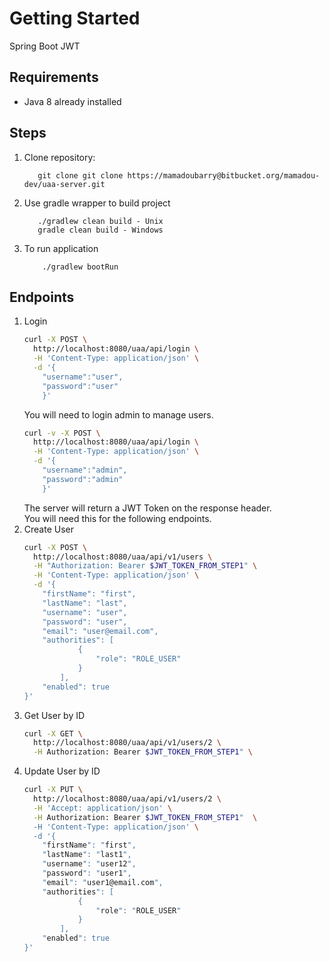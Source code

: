 # Getting Started
Spring Boot JWT
## Requirements
- Java 8 already installed

## Steps
1. Clone repository:
    ```git
       git clone git clone https://mamadoubarry@bitbucket.org/mamadou-dev/uaa-server.git
    ```
2. Use gradle wrapper to build project
    ```
       ./gradlew clean build - Unix
       gradle clean build - Windows
    ```
3. To run application
    ```
        ./gradlew bootRun
    ```

## Endpoints
1. Login 
    ```bash
    curl -X POST \
      http://localhost:8080/uaa/api/login \
      -H 'Content-Type: application/json' \
      -d '{
        "username":"user",
        "password":"user"
        }'
    ```
    You will need to login admin to manage users. 
    ```bash
    curl -v -X POST \
      http://localhost:8080/uaa/api/login \
      -H 'Content-Type: application/json' \
      -d '{
        "username":"admin",
        "password":"admin"
        }'
    ```
    The server will return a JWT Token on the response header.  
    You will need this for the following endpoints.
2. Create User
    ```bash
    curl -X POST \
      http://localhost:8080/uaa/api/v1/users \
      -H "Authorization: Bearer $JWT_TOKEN_FROM_STEP1" \
      -H 'Content-Type: application/json' \
      -d '{
        "firstName": "first",
        "lastName": "last",
        "username": "user",
        "password": "user",
        "email": "user@email.com",
        "authorities": [
                {
                    "role": "ROLE_USER"
                }
            ],
        "enabled": true
    }'
    ```
3. Get User by ID
    ```Bash
    curl -X GET \
      http://localhost:8080/uaa/api/v1/users/2 \
      -H Authorization: Bearer $JWT_TOKEN_FROM_STEP1" \
    ```
4. Update User by ID
	```Bash
	curl -X PUT \
	  http://localhost:8080/uaa/api/v1/users/2 \
	  -H 'Accept: application/json' \
	  -H Authorization: Bearer $JWT_TOKEN_FROM_STEP1"  \
	  -H 'Content-Type: application/json' \
	  -d '{
		"firstName": "first",
		"lastName": "last1",
		"username": "user12",
		"password": "user1",
		"email": "user1@email.com",
		"authorities": [
				{
					"role": "ROLE_USER"
				}
			],
		"enabled": true
	}'
	```
